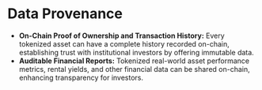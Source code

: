 # Data Provenance

* **On-Chain Proof of Ownership and Transaction History:** Every tokenized asset can have a complete history recorded on-chain, establishing trust with institutional investors by offering immutable data.
* **Auditable Financial Reports:** Tokenized real-world asset performance metrics, rental yields, and other financial data can be shared on-chain, enhancing transparency for investors.
